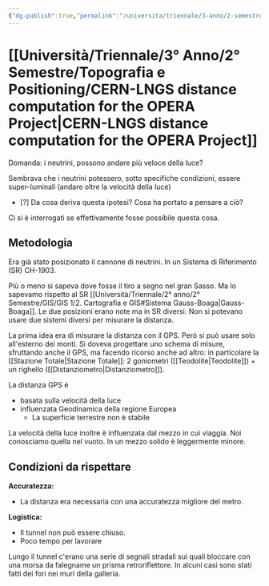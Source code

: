 ```yaml
---
{"dg-publish":true,"permalink":"/universita/triennale/3-anno/2-semestre/topografia-e-positioning/cern-lngs-distance-computation-for-the-opera-project/"}
---
```


# [[Università/Triennale/3° Anno/2° Semestre/Topografia e Positioning/CERN-LNGS distance computation for the OPERA Project\|CERN-LNGS distance computation for the OPERA Project]]

Domanda: i neutrini, possono andare più veloce della luce?

Sembrava che i neutrini potessero, sotto specifiche condizioni, essere super-luminali (andare oltre la velocità della luce)
- [?] Da cosa deriva questa ipotesi? Cosa ha portato a pensare a ciò?

Ci si è interrogati se effettivamente fosse possibile questa cosa.

## Metodologia

Era già stato posizionato il cannone di neutrini.
In un Sistema di Riferimento (SR) CH-1903.

Più o meno si sapeva dove fosse il tiro a segno nel gran Sasso. Ma lo sapevamo rispetto al SR [[Università/Triennale/2° anno/2° Semestre/GIS/GIS 1/2. Cartografia e GIS#Sistema Gauss-Boaga\|Gauss-Boaga]].
Le due posizioni erano note ma in SR diversi.
Non si potevano usare due sistemi diversi per misurare la distanza.

La prima idea era di misurare la distanza con il GPS. Però si può usare solo all'esterno dei monti. 
Si doveva progettare uno schema di misure, sfruttando anche il GPS, ma facendo ricorso anche ad altro: in particolare la [[Stazione Totale\|Stazione Totale]]: 2 goniometri ([[Teodolite\|Teodolite]]) + un righello ([[Distanziometro\|Distanziometro]]).

La distanza GPS è
- basata sulla velocità della luce
- influenzata Geodinamica della regione Europea
	- La superficie terrestre non è stabile

La velocità della luce inoltre è influenzata dal mezzo in cui viaggia. Noi conosciamo quella nel vuoto. In un mezzo solido è leggermente minore.


## Condizioni da rispettare

**Accuratezza:**
- La distanza era necessaria con una accuratezza migliore del metro.

**Logistica:**
- Il tunnel non può essere chiuso.
- Poco tempo per lavorare


Lungo il tunnel c'erano una serie di segnali stradali sui quali bloccare con una morsa da falegname un prisma retroriflettore.
In alcuni casi sono stati fatti dei fori nei muri della galleria.



